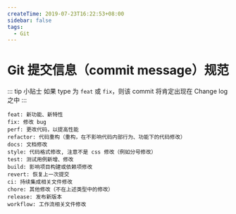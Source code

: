 ```yaml
---
createTime: 2019-07-23T16:22:53+08:00
sidebar: false
tags:
  - Git
---
```


# Git 提交信息（commit message）规范



::: tip 小贴士
如果 type 为 `feat` 或 `fix`，则该 commit 将肯定出现在 Change log 之中
:::

```
feat: 新功能、新特性
fix: 修改 bug
perf: 更改代码，以提高性能
refactor: 代码重构（重构，在不影响代码内部行为、功能下的代码修改）
docs: 文档修改
style: 代码格式修改, 注意不是 css 修改（例如分号修改）
test: 测试用例新增、修改
build: 影响项目构建或依赖项修改
revert: 恢复上一次提交
ci: 持续集成相关文件修改
chore: 其他修改（不在上述类型中的修改）
release: 发布新版本
workflow: 工作流相关文件修改
```
